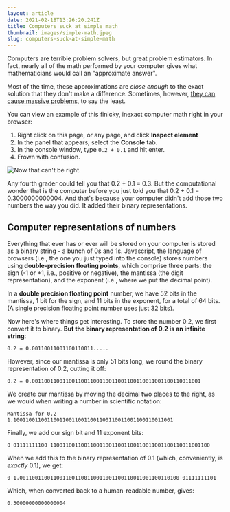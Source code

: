 ```yaml
---
layout: article
date: 2021-02-18T13:26:20.241Z
title: Computers suck at simple math
thumbnail: images/simple-math.jpeg
slug: computers-suck-at-simple-math
---
```

Computers are terrible problem solvers, but great problem estimators. In fact, nearly all of the math performed by your computer gives what mathematicians would call an "approximate answer". 

Most of the time, these approximations are *close enough* to the exact solution that they don't make a difference. Sometimes, however, [they can cause massive problems](https://www.gao.gov/products/IMTEC-92-26), to say the least.

You can view an example of this finicky, inexact computer math right in your browser:

1. Right click on this page, or any page, and click **Inspect element**
2. In the panel that appears, select the **Console** tab.
3. In the console window, type `0.2 + 0.1` and hit enter.
4. Frown with confusion.

![Now that can't be right.](images/computer-math.png)

Any fourth grader could tell you that 0.2 + 0.1 = 0.3. But the computational wonder that is the computer before you just told you that 0.2 + 0.1 = 0.3000000000004. And that's because your computer didn't add those two numbers the way you did. It added their binary representations.

## Computer representations of numbers
Everything that ever has or ever will be stored on your computer is stored as a binary string - a bunch of 0s and 1s. Javascript, the language of browsers (i.e., the one you just typed into the console) stores numbers using **double-precision floating points**, which comprise three parts: the sign (-1 or +1, i.e., positive or negative), the mantissa (the digit representation), and the exponent (i.e., where we put the decimal point).

In a **double precision floating point** number, we have 52 bits in the mantissa, 1 bit for the sign, and 11 bits in the exponent, for a total of 64 bits. (A single precision floating point number uses just 32 bits).

Now here's where things get interesting. To store the number 0.2, we first convert it to binary. **But the binary representation of 0.2 is an infinite string**:
```
0.2 = 0.00110011001100110011.....
```
However, since our mantissa is only 51 bits long, we round the binary representation of 0.2, cutting it off:

```
0.2 = 0.0011001100110011001100110011001100110011001100110011001
```
We create our mantissa by moving the decimal two places to the right, as we would when writing a number in scientific notation:

```
Mantissa for 0.2
1.1001100110011001100110011001100110011001100110011001
```

Finally, we add our sign bit and 11 exponent bits:
```
0 01111111100 1100110011001100110011001100110011001100110011001100
```
When we add this to the binary representation of 0.1 (which, conveniently, is *exactly* 0.1), we get:
```
0 1.0011001100110011001100110011001100110011001100110100 01111111101
```
Which, when converted back to a human-readable number, gives:
```
0.30000000000000004
```
